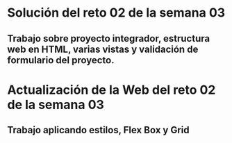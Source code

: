 # Solución del reto 02 de la semana 03
## Trabajo sobre proyecto integrador, estructura web en HTML, varias vistas y validación de formulario del proyecto.

# Actualización de la Web del reto 02 de la semana 03
## Trabajo aplicando estilos, Flex Box y Grid
